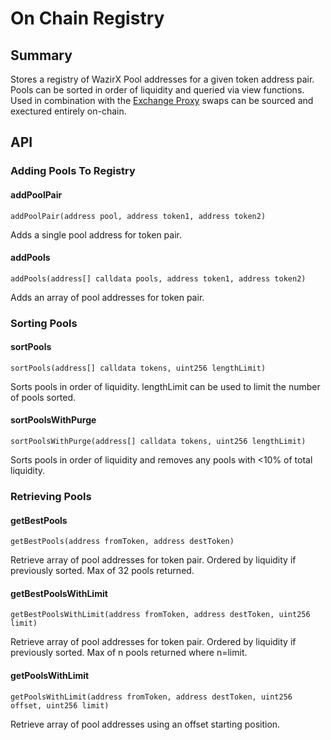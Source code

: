 # On Chain Registry

## Summary

Stores a registry of WazirX Pool addresses for a given token address pair. Pools can be sorted in order of liquidity and queried via view functions. Used in combination with the [Exchange Proxy](exchange-proxy.md) swaps can be sourced and exectured entirely on-chain.

## API

### **Adding Pools To Registry**

#### **addPoolPair**

`addPoolPair(address pool, address token1, address token2)`

Adds a single pool address for token pair.

#### addPools

`addPools(address[] calldata pools, address token1, address token2)`

Adds an array of pool addresses for token pair.

### **Sorting Pools**

#### **sortPools**

`sortPools(address[] calldata tokens, uint256 lengthLimit)`

Sorts pools in order of liquidity. lengthLimit can be used to limit the number of pools sorted.

#### sortPoolsWithPurge

`sortPoolsWithPurge(address[] calldata tokens, uint256 lengthLimit)`

Sorts pools in order of liquidity and removes any pools with &lt;10% of total liquidity.

### **Retrieving Pools**

#### **getBestPools**

`getBestPools(address fromToken, address destToken)`

Retrieve array of pool addresses for token pair. Ordered by liquidity if previously sorted. Max of 32 pools returned.

#### getBestPoolsWithLimit

`getBestPoolsWithLimit(address fromToken, address destToken, uint256 limit)`

Retrieve array of pool addresses for token pair. Ordered by liquidity if previously sorted. Max of n pools returned where n=limit.

#### getPoolsWithLimit

`getPoolsWithLimit(address fromToken, address destToken, uint256 offset, uint256 limit)`

Retrieve array of pool addresses using an offset starting position.

